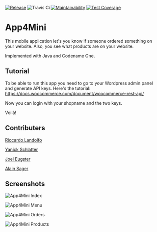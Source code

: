 [![Release](https://img.shields.io/github/release/RiccardoLandolfo/App4Mini.svg?style=flat)]()
![Travis Ci](https://travis-ci.org/RiccardoLandolfo/App4Mini.svg?branch=master)
[![Maintainability](https://api.codeclimate.com/v1/badges/a99a88d28ad37a79dbf6/maintainability)](https://codeclimate.com/github/codeclimate/codeclimate/maintainability)
[![Test Coverage](https://api.codeclimate.com/v1/badges/a99a88d28ad37a79dbf6/test_coverage)](https://codeclimate.com/github/codeclimate/codeclimate/test_coverage)

# App4Mini

This mobile application let's you know if someone ordered something on your website. Also, you see what products are on your website.

Implemented with Java and Codename One.

## Tutorial

To be able to run this app you need to go to your Wordpress admin panel and generate API keys. Here's the tutorial: https://docs.woocommerce.com/document/woocommerce-rest-api/

Now you can login with your shopname and the two keys.

Voilà!

## Contributers

[Riccardo Landolfo](https://github.com/RiccardoLandolfo)

[Yanick Schlatter](https://github.com/YanickSchlatter)

[Joel Eugster](https://github.com/joeleugster)

[Alain Sager](https://github.com/AlainSager)


## Screenshots

![App4Mini Index](/images/app4mini_index.png "Index Site")

![App4Mini Menu](/images/app4mini_menu.png "Menu")

![App4Mini Orders](/images/app4mini_orders.png "Orders Site")

![App4Mini Products](/images/app4mini_products.png "Products Site")
